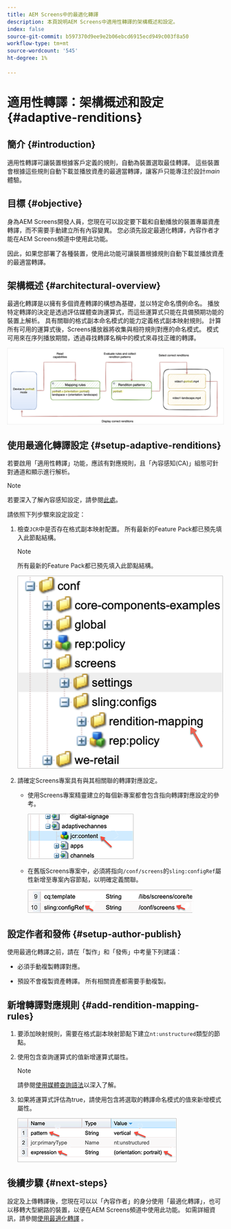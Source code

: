```yaml
---
title: AEM Screens中的最適化轉譯
description: 本頁說明AEM Screens中適用性轉譯的架構概述和設定。
index: false
source-git-commit: b597370d9ee9e2b06ebcd6915ecd949c003f8a50
workflow-type: tm+mt
source-wordcount: '545'
ht-degree: 1%

---
```



# 適用性轉譯：架構概述和設定 {#adaptive-renditions}

## 簡介 {#introduction}

適用性轉譯可讓裝置根據客戶定義的規則，自動為裝置選取最佳轉譯。 這些裝置會根據這些規則自動下載並播放資產的最適當轉譯，讓客戶只能專注於設計&#x200B;*main*&#x200B;體驗。

## 目標 {#objective}

身為AEM Screens開發人員，您現在可以設定要下載和自動播放的裝置專屬資產轉譯，而不需要手動建立所有內容變異。 您必須先設定最適化轉譯，內容作者才能在AEM Screens頻道中使用此功能。

因此，如果您部署了各種裝置，使用此功能可讓裝置根據規則自動下載並播放資產的最適當轉譯。

## 架構概述 {#architectural-overview}

最適化轉譯是以擁有多個資產轉譯的構想為基礎，並以特定命名慣例命名。 播放特定轉譯的決定是透過評估媒體查詢運算式，而這些運算式只能在具備預期功能的裝置上解析。 具有關聯的格式副本命名模式的能力定義格式副本映射規則。 計算所有可用的運算式後，Screens播放器將收集與相符規則對應的命名模式。 模式可用來在序列播放期間，透過尋找轉譯名稱中的模式來尋找正確的轉譯。

![影像](/help/user-guide/assets/adaptive-renditions/adaptive-renditions.png)

## 使用最適化轉譯設定 {#setup-adaptive-renditions}

若要啟用「適用性轉譯」功能，應該有對應規則，且「內容感知(CA)」組態可針對通道和顯示進行解析。

>[!NOTE]
>若要深入了解內容感知設定，請參閱[此處](https://sling.apache.org/documentation/bundles/context-aware-configuration/context-aware-configuration.html)。

請依照下列步驟來設定設定：

1. 檢查`JCR`中是否存在格式副本映射配置。 所有最新的Feature Pack都已預先填入此節點結構。

   >[!NOTE]
   >所有最新的Feature Pack都已預先填入此節點結構。

   ![影像](/help/user-guide/assets/adaptive-renditions/mapping-rules1.png)

1. 請確定Screens專案具有與其相關聯的轉譯對應設定。

   * 使用Screens專案精靈建立的每個新專案都會包含指向轉譯對應設定的參考。

      ![影像](/help/user-guide/assets/adaptive-renditions/mapping-rules2.png)

   * 在舊版Screens專案中，必須將指向`/conf/screens`的`sling:configRef`屬性新增至專案內容節點，以明確定義關聯。

      ![影像](/help/user-guide/assets/adaptive-renditions/mapping-rules3.png)

## 設定作者和發佈 {#setup-author-publish}

使用最適化轉譯之前，請在「製作」和「發佈」中考量下列建議：

* 必須手動複製轉譯對應。

* 預設不會複製資產轉譯。 所有相關資產都需要手動複製。

## 新增轉譯對應規則 {#add-rendition-mapping-rules}

1. 要添加映射規則，需要在格式副本映射節點下建立`nt:unstructured`類型的節點。

1. 使用包含查詢運算式的值新增運算式屬性。

   >[!NOTE]
   >請參閱[使用媒體查詢語法](https://developer.mozilla.org/en-US/docs/Web/CSS/Media_Queries/Using_media_queries)以深入了解。

1. 如果將運算式評估為true，請使用包含將選取的轉譯命名模式的值來新增模式屬性。

   ![影像](/help/user-guide/assets/adaptive-renditions/mapping-rules4.png)



## 後續步驟 {#next-steps}

設定及上傳轉譯後，您現在可以以「內容作者」的身分使用「最適化轉譯」，也可以移轉大型網路的裝置，以便在AEM Screens頻道中使用此功能。 如需詳細資訊，請參閱[使用最適化轉譯](/help/user-guide/using-adaptive-renditions.md) 。
